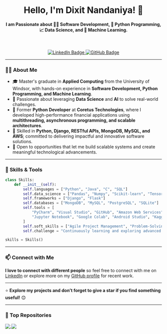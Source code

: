 <h1 align="center">Hello, I'm Dixit Nandaniya! 👋</h1>
<h4 align="center">I am Passionate about 👨‍💻 Software Development, 🐍 Python Programming, 📈 Data Science, and 🤖 Machine Learning.</h4>
</br>
<p align="center">
  <a href="https://www.linkedin.com/in/dixitnandaniya" target="_blank">
    <img src="https://img.shields.io/badge/LinkedIn-Dixit%20Nandaniya-blue?style=flat&logo=linkedin" alt="LinkedIn Badge"/>
  </a>
  <a href="https://github.com/dixitjnandaniya" target="_blank">
    <img src="https://img.shields.io/github/followers/dixitjnandaniya?label=Follow&style=social" alt="GitHub Badge"/>
  </a>
</p>

---

### 👨‍💻 About Me
- 🎓 Master's graduate in **Applied Computing** from the University of Windsor, with hands-on experience in **Software Development, Python Programming, and Machine Learning**.
- 🔬 Passionate about leveraging **Data Science** and **AI** to solve real-world challenges.
- 💼 Former **Python Developer** at **Coretus Technologies**, where I developed high-performance financial applications using **multithreading, asynchronous programming, and scalable architectures**.
- 🌱 Skilled in **Python, Django, RESTful APIs, MongoDB, MySQL, and AWS**; committed to delivering impactful and innovative software solutions.
- 🚀 Open to opportunities that let me build scalable systems and create meaningful technological advancements.

---

<!--
| <a href="https://github.com/dixitjnandaniya/github-readme-stats"><img align="center" src="https://github-readme-stats.vercel.app/api?username=dixitjnandaniya&show_icons=true&include_all_commits=true&theme=buefy&hide_border=true" alt="Dixit's github stats" /></a> | <a href="https://github.com/dixitjnandaniya/github-readme-stats"><img align="center" src="https://github-readme-stats.vercel.app/api/top-langs/?username=dixitjnandaniya&layout=compact&theme=buefy&hide_border=true" /></a> |
| ------------- | ------------- |

--- 
-->

### 🔧 Skills & Tools
```python
class Skills:
    def __init__(self):
        self.languages = ["Python", "Java", "C", "SQL"]
        self.data_science = ["Pandas", "Numpy", "Scikit-learn", "TensorFlow", "PyTorch"]
        self.frameworks = ["Django", "Flask"]
        self.databases = ["MongoDB", "MySQL", "PostgreSQL", "SQLite"]
        self.tools = [
            "PyCharm", "Visual Studio", "GitHub", "Amazon Web Services",
            "Jupyter Notebook", "Google Colab", "Android Studio", "Kaggle", "Docker"
        ]
        self.soft_skills = ["Agile Project Management", "Problem-Solving", "Team Collaboration"]
        self.challenge = "Continuously learning and exploring advanced latest technologies"

skills = Skills()
```

---

### 📫 Connect with Me
**I love to connect with different people** so feel free to connect with me on [LinkedIn](https://www.linkedin.com/in/dixit-nandaniya-b54a03312) or explore more on my [GitHub profile](https://github.com/dixitjnandaniya) for recent work.

---

⭐ **Explore my projects and don’t forget to give a star if you find something useful!** 😊

---

### 🚀 Top Repositories

<a href="https://github.com/dixitjnandaniya/Plant_Disease_Detection">
  <img align="center" src="https://github-readme-stats.vercel.app/api/pin/?username=dixitjnandaniya&repo=Plant_Disease_Detection&theme=buefy" />
</a>
<a href="https://github.com/dixitjnandaniya/Diabetes_Disease_Prediction">
  <img align="center" src="https://github-readme-stats.vercel.app/api/pin/?username=dixitjnandaniya&repo=Diabetes_Disease_Prediction&theme=buefy" />
</a>
<!--
<a href="https://github.com/dixitjnandaniya/Placement_Package_Prediction">
  <img align="center" src="https://github-readme-stats.vercel.app/api/pin/?username=dixitjnandaniya&repo=Placement_Package_Prediction&theme=buefy" />
</a>
<a href="https://github.com/dixitjnandaniya/MLKIDA">
  <img align="center" src="https://github-readme-stats.vercel.app/api/pin/?username=dixitjnandaniya&repo=MLKIDA&theme=buefy" />
</a>
<a href="https://github.com/dixitjnandaniya/AdventureMinds">
  <img align="center" src="https://github-readme-stats.vercel.app/api/pin/?username=dixitjnandaniya&repo=AdventureMinds&theme=buefy" />
</a>
<a href="https://github.com/dixitjnandaniya/HedgeStrategy">
  <img align="center" src="https://github-readme-stats.vercel.app/api/pin/?username=dixitjnandaniya&repo=HedgeStrategy&theme=buefy" />
</a>
<a href="https://github.com/dixitjnandaniya/WiseBridge">
  <img align="center" src="https://github-readme-stats.vercel.app/api/pin/?username=dixitjnandaniya&repo=WiseBridge&theme=buefy" />
</a>
<a href="https://github.com/dixitjnandaniya/resecure">
  <img align="center" src="https://github-readme-stats.vercel.app/api/pin/?username=dixitjnandaniya&repo=resecure&theme=buefy" />
</a>
-->
